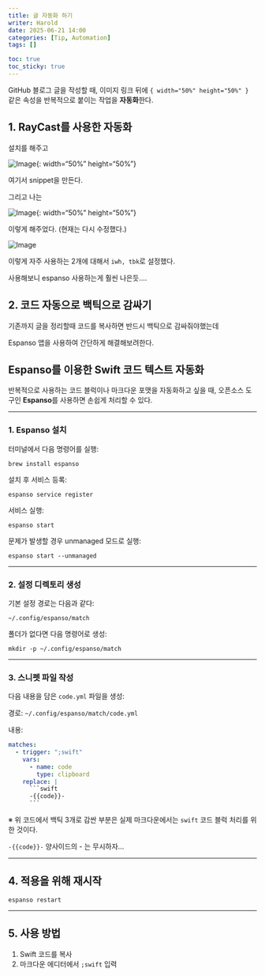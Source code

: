```yaml
---
title: 글 자동화 하기
writer: Harold
date: 2025-06-21 14:00
categories: [Tip, Automation] 
tags: []

toc: true
toc_sticky: true
---
```


GitHub 블로그 글을 작성할 때, 이미지 링크 뒤에 `{ width="50%" height="50%" }` 같은 속성을 반복적으로 붙이는 작업을 **자동화**한다.

## 1. RayCast를 사용한 자동화

설치를 해주고

![Image](https://github.com/user-attachments/assets/0ff7611c-6074-4ebf-bb39-46f7d578215b){: width=“50%” height=“50%”}

여기서 snippet을 만든다.

그리고 나는

![Image](https://github.com/user-attachments/assets/9e7f7482-5922-4e84-835b-3d775758e918){: width=“50%” height=“50%”}

이렇게 해주었다. (현재는 다시 수정했다.)

![Image](https://github.com/user-attachments/assets/c3d9034d-f7db-4957-9d51-56640615bf3b)

이렇게 자주 사용하는 2개에 대해서 `iwh, tbk`로 설정했다.

사용해보니 espanso 사용하는게 훨씬 나은듯....

## 2. 코드 자동으로 백틱으로 감싸기

기존까지 글을 정리할때 코드를 복사하면 반드시 백틱으로 감싸줘야했는데

Espanso 앱을 사용하여 간단하게 해결해보려한다.

## Espanso를 이용한 Swift 코드 텍스트 자동화

반복적으로 사용하는 코드 블럭이나 마크다운 포맷을 자동화하고 싶을 때, 오픈소스 도구인 **Espanso**를 사용하면 손쉽게 처리할 수 있다.

---

### 1. Espanso 설치

터미널에서 다음 명령어를 실행:

```terminal
brew install espanso
```

설치 후 서비스 등록:

```terminal
espanso service register
```

서비스 실행:

```terminal
espanso start
```

문제가 발생할 경우 unmanaged 모드로 실행:

```terminal
espanso start --unmanaged
```

---

### 2. 설정 디렉토리 생성

기본 설정 경로는 다음과 같다:

`~/.config/espanso/match`

폴더가 없다면 다음 명령어로 생성:

```terminal
mkdir -p ~/.config/espanso/match
```

---

### 3. 스니펫 파일 작성

다음 내용을 담은 `code.yml` 파일을 생성:

경로: `~/.config/espanso/match/code.yml`

내용:

```yml
matches:
  - trigger: ";swift"
    vars:
      - name: code
        type: clipboard
    replace: |
      ```swift
      -{{code}}-
      ```
```
※ 위 코드에서 백틱 3개로 감싼 부분은 실제 마크다운에서는 `swift` 코드 블럭 처리를 위한 것이다.

`-{{code}}-` 양사이드의 - 는 무시하자...

---

## 4. 적용을 위해 재시작

```terminal
espanso restart
```

---

## 5. 사용 방법
1. Swift 코드를 복사
2. 마크다운 에디터에서 `;swift` 입력